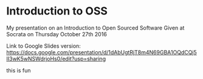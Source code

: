# Introduction to OSS

My presentation on an Introduction to Open Sourced Software
Given at Socrata on Thursday October 27th 2016

Link to Google Slides version: https://docs.google.com/presentation/d/1dAbUgtRjT8m4N69GBA1OQdCQj5II3wK5wNSWdrjoHs0/edit?usp=sharing

this is fun

